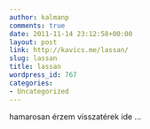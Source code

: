 ```yaml
---
author: kalmanp
comments: true
date: 2011-11-14 23:12:58+00:00
layout: post
link: http://kavics.me/lassan/
slug: lassan
title: lassan
wordpress_id: 767
categories:
- Uncategorized
---
```


hamarosan érzem visszatérek ide ...
